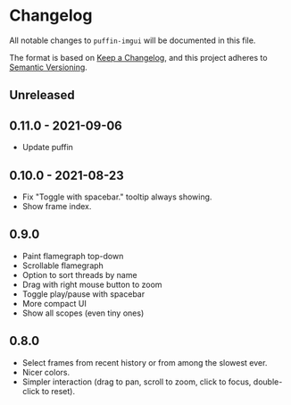 # Changelog
All notable changes to `puffin-imgui` will be documented in this file.

The format is based on [Keep a Changelog](https://keepachangelog.com/en/1.0.0/),
and this project adheres to [Semantic Versioning](https://semver.org/spec/v2.0.0.html).


## Unreleased


## 0.11.0 - 2021-09-06
* Update puffin


## 0.10.0 - 2021-08-23
* Fix "Toggle with spacebar." tooltip always showing.
* Show frame index.


## 0.9.0
* Paint flamegraph top-down
* Scrollable flamegraph
* Option to sort threads by name
* Drag with right mouse button to zoom
* Toggle play/pause with spacebar
* More compact UI
* Show all scopes (even tiny ones)


## 0.8.0
* Select frames from recent history or from among the slowest ever.
* Nicer colors.
* Simpler interaction (drag to pan, scroll to zoom, click to focus, double-click to reset).
